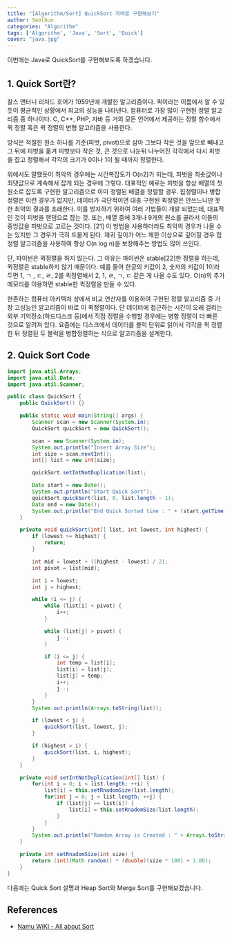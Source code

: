 ```yaml
---
title: "[Algorithm/Sort] QuickSort 자바로 구현해보기"
author: Seolhun
categories: "Algorithm"
tags: ['Algorithm', 'Java', 'Sort', 'Quick']
cover: "java.jpg"
---
```


이번에는 Java로 QuickSort를 구현해보도록 하겠습니다.

## 1. Quick Sort란?
찰스 앤터니 리처드 호어가 1959년에 개발한 알고리즘이다. 퀵이라는 이름에서 알 수 있듯이 평균적인 상황에서 최고의 성능을 나타낸다. 컴퓨터로 가장 많이 구현된 정렬 알고리즘 중 하나이다. C, C++, PHP, 자바 등 거의 모든 언어에서 제공하는 정렬 함수에서 퀵 정렬 혹은 퀵 정렬의 변형 알고리즘을 사용한다.

방식은 적절한 원소 하나를 기준(피벗, pivot)으로 삼아 그보다 작은 것을 앞으로 빼내고 그 뒤에 피벗을 옮겨 피벗보다 작은 것, 큰 것으로 나눈뒤 나누어진 각각에서 다시 피벗을 잡고 정렬해서 각각의 크기가 0이나 1이 될 때까지 정렬한다.

위에서도 말했듯이 최악의 경우에는 시간복잡도가 O(n2)가 되는데, 피벗을 최솟값이나 최댓값으로 계속해서 잡게 되는 경우에 그렇다. 대표적인 예로는 피벗을 항상 배열의 첫 원소로 잡도록 구현한 알고리즘으로 이미 정렬된 배열을 정렬할 경우. 힙정렬이나 병합정렬은 이런 경우가 없지만, 데이터가 극단적이면 대충 구현된 퀵정렬은 안쓰느니만 못한 최악의 결과를 초래한다. 이를 방지하기 위하여 여러 기법들이 개발 되었는데, 대표적인 것이 피벗을 랜덤으로 잡는 것. 또는, 배열 중에 3개나 9개의 원소를 골라서 이들의 중앙값을 피벗으로 고르는 것이다. [21] 이 방법을 사용하더라도 최악의 경우가 나올 수는 있지만 그 경우가 극히 드물게 된다. 재귀 깊이가 어느 제한 이상으로 깊어질 경우 힙 정렬 알고리즘을 사용하여 항상 O(n log n)을 보장해주는 방법도 많이 쓰인다.

단, 파이썬은 퀵정렬을 하지 않는다. 그 이유는 파이썬은 stable[22]한 정렬을 하는데, 퀵정렬은 stable하지 않기 때문이다. 예를 들어 한글의 키값이 2, 숫자의 키값이 1이라 두면 1, ㄱ , ㄷ, ㄹ, 2를 퀵정렬해서 2, 1, ㄹ, ㄱ, ㄷ 같은 게 나올 수도 있다. O(n)의 추가 메모리를 이용하면 stable한 퀵정렬을 만들 수 있다.

현존하는 컴퓨터 아키텍처 상에서 비교 연산자를 이용하여 구현된 정렬 알고리즘 중 가장 고성능인 알고리즘이 바로 이 퀵정렬이다. 단 데이터에 접근하는 시간이 오래 걸리는 외부 기억장소(하드디스크 등)에서 직접 정렬을 수행할 경우에는 병합 정렬이 더 빠른 것으로 알려져 있다. 요즘에는 디스크에서 데이터를 블럭 단위로 읽어서 각각을 퀵 정렬한 뒤 정렬된 두 블럭을 병합정렬하는 식으로 알고리즘을 설계한다.

## 2. Quick Sort Code
```java
import java.util.Arrays;
import java.util.Date;
import java.util.Scanner;

public class QuickSort {
    public QuickSort() {}

    public static void main(String[] args) {
        Scanner scan = new Scanner(System.in);
        QuickSort quickSort = new QuickSort();

        scan = new Scanner(System.in);
        System.out.println("Insert Array Size");
        int size = scan.nextInt();
        int[] list = new int[size];

        quickSort.setIntNotDuplication(list);

        Date start = new Date();
        System.out.println("Start Quick Sort");
        quickSort.quickSort(list, 0, list.length - 1);
        Date end = new Date();
        System.out.println("End Quick Sorted time : " + (start.getTime() - end.getTime()));
    }

    private void quickSort(int[] list, int lowest, int highest) {
        if (lowest >= highest) {
            return;
        }

        int mid = lowest + ((highest - lowest) / 2);
        int pivot = list[mid];

        int i = lowest;
        int j = highest;

        while (i <= j) {
            while (list[i] < pivot) {
                i++;
            }

            while (list[j] > pivot) {
                j--;
            }

            if (i <= j) {
                int temp = list[i];
                list[i] = list[j];
                list[j] = temp;
                i++;
                j--;
            }
        }
        System.out.println(Arrays.toString(list));

        if (lowest < j) {
            quickSort(list, lowest, j);
        }

        if (highest > i) {
            quickSort(list, i, highest);
        }
    }

    private void setIntNotDuplication(int[] list) {
        for(int i = 0; i < list.length; ++i) {
            list[i] = this.setRnadomSize(list.length);
            for(int j = 0; j < list.length; ++j) {
                if (list[j] == list[i]) {
                    list[i] = this.setRnadomSize(list.length);
                }
            }
        }
        System.out.println("Ramdom Array is Created : " + Arrays.toString(list));
    }

    private int setRnadomSize(int size) {
        return (int)(Math.random() * (double)(size * 100) + 1.0D);
    }
}
```

다음에는 Quick Sort 설명과 Heap Sort와 Merge Sort를 구현해보겠습니다.

## References
- [Namu WiKI - All about Sort](https://namu.wiki/w/%EC%A0%95%EB%A0%AC%20%EC%95%8C%EA%B3%A0%EB%A6%AC%EC%A6%98#s-2.2.3)
